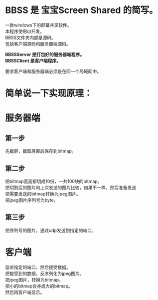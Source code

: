 # BBSS 是 宝宝Screen Shared 的简写。
一款windows下的屏幕共享软件。  
本程序使用qt开发。  
BBSS文件夹内部是源码。  
包括客户端源码和服务器端源码。  
  
**BBSSServer  是打包好的服务器端程序。**  
**BBSSClient  是客户端程序。**  
  
要求客户端和服务器端必须是在同一个局域网中。  
  
# 简单说一下实现原理：
# 服务器端
## 第一步
先截屏，截取屏幕后保存到bitmap。
## 第二步
把bitmap宽高都切成10份，一共100块的bitmap。  
把切割后的图片和上次发送的图片比较，如果不一样，然后准备发送  
把需要发送的bitmap转换为jpeg图片。  
把jpeg图片序列号为byte。  
## 第三步
把序列号的图片，通过udp发送到指定的端口。  
  
# 客户端
监听指定的端口，然后接受数据。  
把接受到的数据，反序列化为jpeg图片。  
把jpeg图片，转换为bitmap。  
把小的bitmap合并成大的bitmap。  
然后再客户端显示。  
  